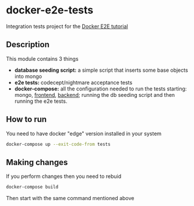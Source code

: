 # docker-e2e-tests
Integration tests project for the [Docker E2E tutorial](https://www.gitbook.com/book/javierfernandes/e2e-testing-with-docker)

## Description

This module contains 3 things

* **database seeding script:** a simple script that inserts some base objects into mongo
* **e2e tests:** codecept/nightmare acceptance tests
* **docker-compose:** all the configuration needed to run the tests starting: mongo, [frontend](https://github.com/javierfernandes/docker-e2e-frontend), [backend](https://github.com/javierfernandes/docker-e2e-backend); running the db seeding script and then running the e2e tests.

## How to run

You need to have docker "edge" version installed in your system

```bash
docker-compose up --exit-code-from tests
```

## Making changes

If you perform changes then you need to rebuid

```bash
docker-compose build
```

Then start with the same command mentioned above

